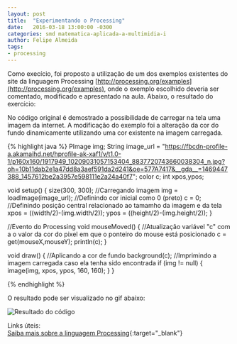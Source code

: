 ```yaml
---
layout: post
title:  "Experimentando o Processing"
date:   2016-03-18 13:00:00 -0300
categories: smd matematica-aplicada-a-multimidia-i
author: Felipe Almeida
tags:
- processing
---
```


Como execício, foi proposto a utilização de um dos exemplos existentes do site da linguagem Processing [http://processing.org/examples](http://processing.org/examples), onde o exemplo escolhido deveria ser comentado, modificado e apresentado na aula. Abaixo, o resultado do exercício:

No código original é demostrado a possibilidade de carregar na tela uma imagem da internet. A modificação do exemplo foi a alteração da cor do fundo dinamicamente utilizando uma cor existente na imagem carregada. 

{% highlight java %}
PImage img;
String image_url = "https://fbcdn-profile-a.akamaihd.net/hprofile-ak-xaf1/v/t1.0-1/p160x160/1917949_10209031057153404_8837720743660038304_n.jpg?oh=10b11dab2e1a47dd8a3aef591da2d241&oe=577A7417&__gda__=1469447388_1457612be2a3957e598111e2a24a40f7";
color c; 
int xpos,ypos;

void setup() {
    size(300, 300);
    //Carregando imagem
    img = loadImage(image_url);
    //Definindo cor inicial como 0 (preto)
    c = 0;
    //Definindo posição central relacionado ao tamamho da imagem e da tela
    xpos = ((width/2)-(img.width/2));
    ypos = ((height/2)-(img.height/2));
}

//Evento do Processing
void mouseMoved() {
    //Atualização variável "c" com a o valor da cor do pixel em que o ponteiro do mouse está posicionado
    c = get(mouseX,mouseY);
    println(c);
}

void draw() {
    //Aplicando a cor de fundo
    background(c);
    //Imprimindo a imagem carregada caso ela tenha sido encontrada
    if (img != null) {
        image(img, xpos, ypos, 160, 160);
    }
}

{% endhighlight %}

O resultado pode ser visualizado no gif abaixo:

![Resultado do código](http://i.giphy.com/l2R0cPSv9xjV22j28.gif)

Links úteis:  
[Saiba mais sobre a linguagem Processing](https://processing.org/){:target="_blank"}